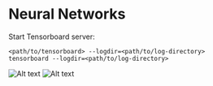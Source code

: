 # Neural Networks

Start Tensorboard server:
```
<path/to/tensorboard> --logdir=<path/to/log-directory>
tensorboard --logdir=<path/to/log-directory>
```
![Alt text](NeuralNetworks/ScreenShot1.png "Title")
![Alt text](NeuralNetworks/ScreenShot2.png "Title")
